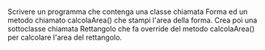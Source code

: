 Scrivere un programma che contenga una classe chiamata Forma ed un metodo chiamato calcolaArea() che stampi l'area della forma.
Crea poi una sottoclasse chiamata Rettangolo che fa override del metodo calcolaArea() per calcolare l'area del rettangolo.
